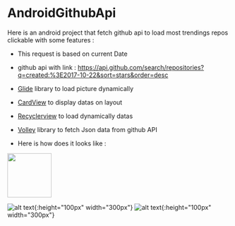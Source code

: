 # AndroidGithubApi

Here is an android project that fetch github api to load most trendings repos clickable with some features :

- This request is based on current Date

- github api with link : https://api.github.com/search/repositories?q=created:%3E2017-10-22&sort=stars&order=desc

- [Glide](https://github.com/bumptech/glide) library to load picture dynamically 

- [CardView](https://developer.android.com/guide/topics/ui/layout/cardview) to display datas on layout

- [Recyclerview](https://developer.android.com/guide/topics/ui/layout/recyclerview) to load dynamically datas

- [Volley](https://developer.android.com/training/volley/) library to fetch Json data from github API

- Here is how does it looks like :

<img src="https://github.com/azze-r/AndroidGithubTrends/blob/master/screen1.jpg" width="100" height="100">

![alt text](https://github.com/azze-r/AndroidGithubTrends/blob/master/screen2.jpg){:height="100px" width="300px"}
![alt text](https://github.com/azze-r/AndroidGithubTrends/blob/master/screen3.png){:height="100px" width="300px"}
